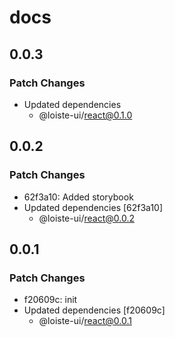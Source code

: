 # docs

## 0.0.3

### Patch Changes

- Updated dependencies
  - @loiste-ui/react@0.1.0

## 0.0.2

### Patch Changes

- 62f3a10: Added storybook
- Updated dependencies [62f3a10]
  - @loiste-ui/react@0.0.2

## 0.0.1

### Patch Changes

- f20609c: init
- Updated dependencies [f20609c]
  - @loiste-ui/react@0.0.1
